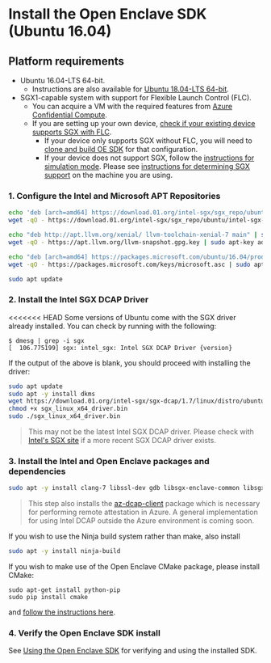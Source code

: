 # Install the Open Enclave SDK (Ubuntu 16.04)

## Platform requirements

- Ubuntu 16.04-LTS 64-bit.
    - Instructions are also available for [Ubuntu 18.04-LTS 64-bit](/docs/GettingStartedDocs/install_oe_sdk-Ubuntu_18.04.md).
- SGX1-capable system with support for Flexible Launch Control (FLC).
    - You can acquire a VM with the required features from [Azure Confidential Compute](https://azure.microsoft.com/en-us/solutions/confidential-compute/).
    - If you are setting up your own device, [check if your existing device supports SGX with FLC](/docs/GettingStartedDocs/Contributors/building_oe_sdk.md#1-determine-the-sgx-support-level-on-your-developmenttarget-system).
        - If your device only supports SGX without FLC, you will need to [clone and build OE SDK](/docs/GettingStartedDocs/Contributors/SGX1GettingStarted.md) for that configuration.
        - If your device does not support SGX, follow the [instructions for simulation mode](/docs/GettingStartedDocs/install_oe_sdk-Simulation.md). Please see [instructions for determining SGX support](/docs/GettingStartedDocs/SGXSupportLevel.md) on the machine you are using.

### 1. Configure the Intel and Microsoft APT Repositories

```bash
echo 'deb [arch=amd64] https://download.01.org/intel-sgx/sgx_repo/ubuntu xenial main' | sudo tee /etc/apt/sources.list.d/intel-sgx.list
wget -qO - https://download.01.org/intel-sgx/sgx_repo/ubuntu/intel-sgx-deb.key | sudo apt-key add -

echo "deb http://apt.llvm.org/xenial/ llvm-toolchain-xenial-7 main" | sudo tee /etc/apt/sources.list.d/llvm-toolchain-xenial-7.list
wget -qO - https://apt.llvm.org/llvm-snapshot.gpg.key | sudo apt-key add -

echo "deb [arch=amd64] https://packages.microsoft.com/ubuntu/16.04/prod xenial main" | sudo tee /etc/apt/sources.list.d/msprod.list
wget -qO - https://packages.microsoft.com/keys/microsoft.asc | sudo apt-key add -

sudo apt update
```

### 2. Install the Intel SGX DCAP Driver
<<<<<<< HEAD
Some versions of Ubuntu come with the SGX driver already installed. You can check
by running with the following:

```
$ dmesg | grep -i sgx
[  106.775199] sgx: intel_sgx: Intel SGX DCAP Driver {version}
```

If the output of the above is blank, you should proceed with installing the driver:

```bash
sudo apt update
sudo apt -y install dkms
wget https://download.01.org/intel-sgx/sgx-dcap/1.7/linux/distro/ubuntu16.04-server/sgx_linux_x64_driver_1.35.bin -O sgx_linux_x64_driver.bin
chmod +x sgx_linux_x64_driver.bin
sudo ./sgx_linux_x64_driver.bin
```

> This may not be the latest Intel SGX DCAP driver.
> Please check with [Intel's SGX site](https://01.org/intel-software-guard-extensions/downloads)
> if a more recent SGX DCAP driver exists.

### 3. Install the Intel and Open Enclave packages and dependencies

```bash
sudo apt -y install clang-7 libssl-dev gdb libsgx-enclave-common libsgx-enclave-common-dev libprotobuf9v5 libsgx-dcap-ql libsgx-dcap-ql-dev az-dcap-client open-enclave
```

> This step also installs the [az-dcap-client](https://github.com/microsoft/azure-dcap-client)
> package which is necessary for performing remote attestation in Azure. A general
> implementation for using Intel DCAP outside the Azure environment is coming soon.

If you wish to use the Ninja build system rather than make, also install

```bash
sudo apt -y install ninja-build
```

If you wish to make use of the Open Enclave CMake package, please install CMake:

```
sudo apt-get install python-pip
sudo pip install cmake
```

and [follow the instructions here](/cmake/sdk_cmake_targets_readme.md).

### 4. Verify the Open Enclave SDK install

See [Using the Open Enclave SDK](Linux_using_oe_sdk.md) for verifying and using the installed SDK.
